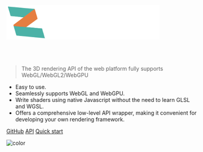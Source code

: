 <img src="media/logo_i.svg" style="width: 400px; margin-bottom: 50px;">

> The 3D rendering API of the web platform fully supports WebGL/WebGL2/WebGPU

- Easy to use.
- Seamlessly supports WebGL and WebGPU. 
- Write shaders using native Javascript without the need to learn GLSL and WGSL.
- Offers a comprehensive low-level API wrapper, making it convenient for developing your own rendering framework.

[GitHub](https://github.com/gavinyork/zephyr3d/)
[API](doc/markdown/index.md)
[Quick start](/en/intro)

![color](#308080)
